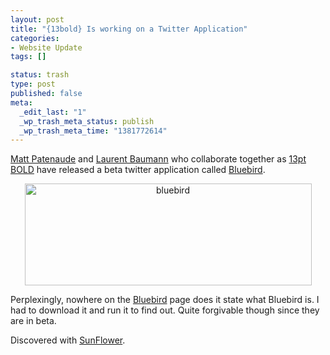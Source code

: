 ```yaml
--- 
layout: post
title: "{13bold} Is working on a Twitter Application"
categories: 
- Website Update
tags: []

status: trash
type: post
published: false
meta: 
  _edit_last: "1"
  _wp_trash_meta_status: publish
  _wp_trash_meta_time: "1381772614"
---
```

<a href="http://mattpatenaude.com/">Matt Patenaude</a> and <a href="http://lbaumann.com/">Laurent Baumann</a> who collaborate  together as <a href="http://13bold.com/">13pt BOLD</a> have released a beta twitter application called <a href="http://bluebirdapp.com/">Bluebird</a>.

<center><img src="http://173.203.83.44/cocoamondo/wp-content/uploads/2009/11/bluebird.png" alt="bluebird" title="bluebird" width="459" height="163" class="aligncenter size-full wp-image-697" /></center>

Perplexingly, nowhere on the <a href="http://updates.13bold.com/release-notes/bluebird/0.921"> Bluebird</a> page does it state what Bluebird is.  I had to download it and run it to find out.  Quite forgivable though since they are in beta.

Discovered with <a href="http://sunflower.preenandprune.com">SunFlower</a>.
